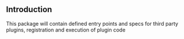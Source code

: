 ## Introduction
This package will contain defined entry points and specs for third party plugins, registration and execution of plugin code
